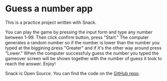 # Guess a number app

This is a practice project written with Snack. 

You can play the game by pressing the input form and type any number between 1-99. Then click confirm button, press "Start." The computer generates a random number so if the number is lower than the number you typed at the biggining press "Greater" and if it's the other way around press "Lower." When the computer successfuly guess the number you typed the gameover screen will be shown together with the number of guess it took to reach the answer. Enjoy! 

Snack is Open Source. You can find the code on the [GitHub repo](https://github.com/expo/snack-web).

